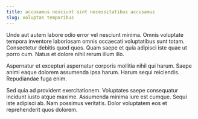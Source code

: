 ```yaml
---
title: accusamus nesciunt sint necessitatibus accusamus
slug: voluptas temporibus
---
```


Unde aut autem labore odio error vel nesciunt minima. Omnis voluptate tempora inventore laboriosam omnis occaecati voluptatibus sunt totam. Consectetur debitis quod quos. Quam saepe et quia adipisci iste quae ut porro cum. Natus et dolore nihil rerum illum illo.

Aspernatur et excepturi aspernatur corporis mollitia nihil qui harum. Saepe animi eaque dolorem assumenda ipsa harum. Harum sequi reiciendis. Repudiandae fuga enim.

Sed quia ad provident exercitationem. Voluptates saepe consequatur incidunt iusto atque maxime. Assumenda minima iure est cumque. Sequi iste adipisci ab. Nam possimus veritatis. Dolor voluptatem eos et reprehenderit quos dolorem.
